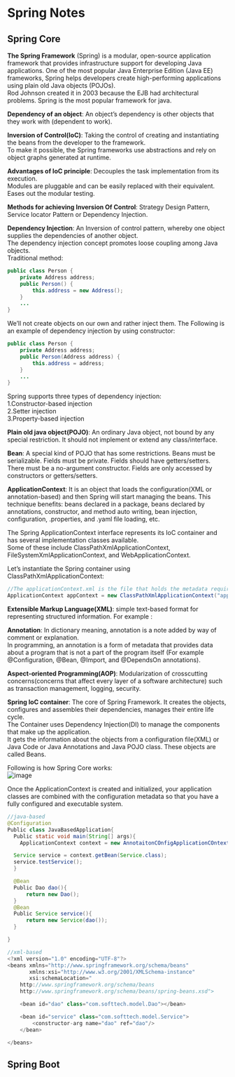 # Spring Notes
## Spring Core

**The Spring Framework** (Spring) is a modular, open-source application framework that provides infrastructure support for developing Java applications.
One of the most popular Java Enterprise Edition (Java EE) frameworks, Spring helps developers create high-performing applications using plain old Java objects (POJOs).  
Rod Johnson created it in 2003 because the EJB had architectural problems. Spring is the most popular framework for java.  

**Dependency of an object**: An object’s dependency is other objects that they work with (dependent to work).  


**Inversion of Control(IoC)**: Taking the control of creating and instantiating the beans from the developer to the framework.  
To make it possible, the Spring frameworks use abstractions and rely on object graphs generated at runtime.  

**Advantages of IoC principle**:
Decouples the task implementation from its execution.  
Modules are pluggable and can be easily replaced with their equivalent.  
Eases out the modular testing.  

**Methods for achieving Inversion Of Control**: Strategy Design Pattern, Service locator Pattern or Dependency Injection.

**Dependency Injection**: An Inversion of control pattern, whereby one object supplies the dependencies of another object.  
The dependency injection concept promotes loose coupling among Java objects.  
Traditional method:  
```java
public class Person {
    private Address address;
    public Person() {
        this.address = new Address();
    }
    ...
}
```
We’ll not create objects on our own and rather inject them.
The Following is an example of dependency injection by using constructor:  
```java
public class Person {
    private Address address;
    public Person(Address address) {
        this.address = address;
    }
    ...
}
```
Spring supports three types of dependency injection:  
1.Constructor-based injection  
2.Setter injection  
3.Property-based injection  

**Plain old java object(POJO)**: An ordinary Java object, not bound by any special restriction. It should not implement or extend any class/interface.  

**Bean**: A special kind of POJO that has some restrictions. Beans must be serializable. Fields must be private. Fields should have getters/setters.  
There must be a no-argument constructor. Fields are only accessed by constructors or getters/setters.  

**ApplicationContext**: It is an object that loads the configuration(XML or annotation-based) and then Spring will start managing the beans.
This technique benefits: beans declared in a package, beans declared by annotations, constructor, and method auto writing, bean injection, configuration, .properties, and .yaml file loading, etc.  

The Spring ApplicationContext interface represents its IoC container and has several implementation classes available.  
Some of these include ClassPathXmlApplicationContext, FileSystemXmlApplicationContext, and WebApplicationContext.  

Let’s instantiate the Spring container using ClassPathXmlApplicationContext:  

```java
//The applicationContext.xml is the file that holds the metadata required to assemble beans at runtime.
ApplicationContext appContext = new ClassPathXmlApplicationContext("applicationContext.xml");  
```

**Extensible Markup Language(XML)**: simple text-based format for representing structured information. For example : <menu><submenuitem text=”example” file=”example.html”/></menu>  

**Annotation**: In dictionary meaning, annotation is a note added by way of comment or explanation.  
In programming, an annotation is a form of metadata that provides data about a program that is not a part of the program itself (For example @Configuration, @Bean, @Import, and @DependsOn annotations).  

**Aspect-oriented Programming(AOP)**: Modularization of crosscutting concerns(concerns that affect every layer of a software architecture) such as transaction management, logging, security.  

**Spring IoC container**: The core of Spring Framework. It creates the objects, configures and assembles their dependencies, manages their entire life cycle.  
The Container uses Dependency Injection(DI) to manage the components that make up the application.  
It gets the information about the objects from a configuration file(XML) or Java Code or Java Annotations and Java POJO class. These objects are called Beans.  

Following is how Spring Core works:  
![image](https://user-images.githubusercontent.com/43732258/153714507-fa2d5bec-fafc-4fdf-9f46-6020688d374f.png)

Once the ApplicationContext is created and initialized, your application classes are combined with the configuration metadata so that you have a fully configured and executable system.
  



```java
//java-based
@Configuration
Public class JavaBasedApplication{
  Public static void main(String[] args){
	ApplicationContext context = new AnnotaitonCOnfigApplicationCOntext(JavaBasedApplicaiton.class);

  Service service = context.getBean(Service.class);
  service.testService();
  }

  @Bean
  Public Dao dao(){
	  return new Dao();
  }
  @Bean
  Public Service service(){
	  return new Service(dao());
  }

}
```

```java
//xml-based
<?xml version="1.0" encoding="UTF-8"?>
<beans xmlns="http://www.springframework.org/schema/beans"
       xmlns:xsi="http://www.w3.org/2001/XMLSchema-instance"
       xsi:schemaLocation="
    http://www.springframework.org/schema/beans
    http://www.springframework.org/schema/beans/spring-beans.xsd">

    <bean id="dao" class="com.softtech.model.Dao"></bean>

    <bean id="service" class="com.softtech.model.Service">
        <constructor-arg name="dao" ref="dao"/>
    </bean>

</beans>
```
## Spring Boot

